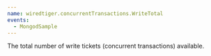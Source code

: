 ```yaml
---
name: wiredtiger.concurrentTransactions.WriteTotal
events:
  - MongodSample
---
```


The total number of write tickets (concurrent transactions) available.